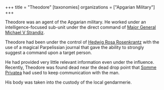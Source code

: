 +++
title = "Theodore"
[taxonomies]
organizations = ["Apgarian Military"]
+++

Theodore was an agent of the Apgarian military. He worked under an intelligence-focused sub-unit under the direct command of [Major General Michael V Strandiz](@/characters/michael-v-strandiz.md).

Theodore had been under the control of [Hedwig Rosa Rosenkrantz](@/characters/hedwig-rosenkrantz.md) with the use of a magical Parpelissian journal that gave the ability to strongly suggest a command upon a target person.

He had provided very little relevant information even under the influence. Recently, Theodore was found dead near the dead drop point that [Somme Privatea](@/characters/somme-privatea.md) had used to keep communication with the man.

His body was taken into the custody of the local gendarmerie.
